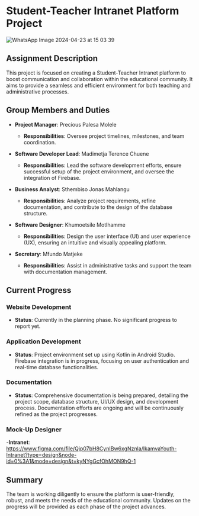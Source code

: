 # Student-Teacher Intranet Platform Project

![WhatsApp Image 2024-04-23 at 15 03 39](https://github.com/Takashi-91/IkamvaYouth-Website/assets/155132652/49ed4bd6-ecc5-4bf3-ac28-f1df01b11ff9)

## Assignment Description
This project is focused on creating a Student-Teacher Intranet platform to boost communication and collaboration within the educational community. It aims to provide a seamless and efficient environment for both teaching and administrative processes.

## Group Members and Duties

- **Project Manager**: Precious Palesa Molele
  - **Responsibilities**: Oversee project timelines, milestones, and team coordination.
  
- **Software Developer Lead**: Madimetja Terence Chuene
  - **Responsibilities**: Lead the software development efforts, ensure successful setup of the project environment, and oversee the integration of Firebase.
  
- **Business Analyst**: Sthembiso Jonas Mahlangu
  - **Responsibilities**: Analyze project requirements, refine documentation, and contribute to the design of the database structure.
  
- **Software Designer**: Khumoetsile Motlhamme
  - **Responsibilities**: Design the user interface (UI) and user experience (UX), ensuring an intuitive and visually appealing platform.
  
- **Secretary**: Mfundo Matjeke
  - **Responsibilities**: Assist in administrative tasks and support the team with documentation management.

## Current Progress

### Website Development
- **Status**: Currently in the planning phase. No significant progress to report yet.

### Application Development
- **Status**: Project environment set up using Kotlin in Android Studio. Firebase integration is in progress, focusing on user authentication and real-time database functionalities.

### Documentation
- **Status**: Comprehensive documentation is being prepared, detailing the project scope, database structure, UI/UX design, and development process. Documentation efforts are ongoing and will be continuously refined as the project progresses.


### Mock-Up Designer
-**Intranet**: https://www.figma.com/file/Qjp07bH8CynIBw6xgNznla/IkamvaYouth-Intranet?type=design&node-id=0%3A1&mode=design&t=kyNYgGcfOhMON9hQ-1
## Summary
The team is working diligently to ensure the platform is user-friendly, robust, and meets the needs of the educational community. Updates on the progress will be provided as each phase of the project advances.
